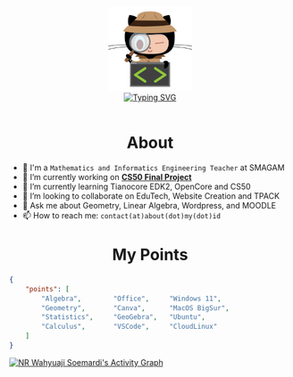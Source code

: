 <div align="center">
  <img src="https://raw.githubusercontent.com/nrwahyuaji/nrwahyuaji/main/lgi-img.png" alt="GitHub Computer security" height="150">
</div>
<div align="center">
  <a href="https://git.io/typing-svg"><img src="http://readme-typing-svg.herokuapp.com?font=Inconsolata&weight=900&size=25&pause=1000&color=D47900&center=true&vCenter=true&width=600&lines=Hi!%F0%9F%91%8B%2C+I'm+NR+Wahyuaji+Soemardi;Mathematics+Teacher;Informatics+Engineering+Teacher" alt="Typing SVG" /></a>
</div>
<br>

<h1 align="center">About</h1>

- 🏫 I'm a `Mathematics and Informatics Engineering Teacher` at SMAGAM
- 🔭 I’m currently working on <a href="https://cs50.harvard.edu/indonesia/2023/project/"><b>CS50 Final Project</b></a>
- 🌱 I’m currently learning Tianocore EDK2, OpenCore and CS50
- 👯 I’m looking to collaborate on EduTech, Website Creation and TPACK
- 💬 Ask me about Geometry, Linear Algebra, Wordpress, and MOODLE
- 📫 How to reach me: `contact(at)about(dot)my(dot)id`


<h1 align="center">My Points</h1>


```json
{
    "points": [
        "Algebra",        "Office",     "Windows 11",
        "Geometry",       "Canva",      "MacOS BigSur",
        "Statistics",     "GeoGebra",   "Ubuntu",
        "Calculus",       "VSCode",     "CloudLinux"
    ]
}
```

[![NR Wahyuaji Soemardi's Activity Graph](https://github-readme-activity-graph.cyclic.app/graph?username=nrwahyuaji&hide_border=true&border_radius=5px&bg_color=22272e&color=fff&line=f28a00&point=fff)](https://about.my.id)

